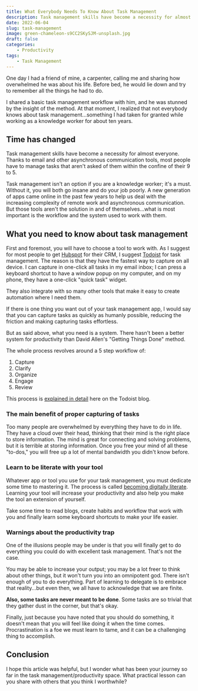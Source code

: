 ```yaml
---
title: What Everybody Needs To Know About Task Management
description: Task management skills have become a necessity for almost everyone. After ten years of exploring the ins and outs of task management and productivity, here are my two cents.
date: 2022-06-04
slug: task-management
image: green-chameleon-s9CC2SKySJM-unsplash.jpg
draft: false
categories:
    - Productivity
tags:
    - Task Management
---
```

One day I had a friend of mine, a carpenter, calling me and sharing how overwhelmed he was about his life. Before bed, he would lie down and try to remember all the things he had to do. 

I shared a basic task management workflow with him, and he was stunned by the insight of the method. At that moment, I realized that not everybody knows about task management...something I had taken for granted while working as a knowledge worker for about ten years.

## Time has changed

Task management skills have become a necessity for almost everyone. Thanks to email and other asynchronous communication tools, most people have to manage tasks that aren't asked of them within the confine of their 9 to 5. 

Task management isn't an option if you are a knowledge worker; it's a must. Without it, you will both go insane and do your job poorly. A new generation of apps came online in the past few years to help us deal with the increasing complexity of remote work and asynchronous communication. But those tools aren't the solution in and of themselves...what is most important is the workflow and the system used to work with them.

## What you need to know about task management

First and foremost, you will have to choose a tool to work with. As I suggest for most people to get [Hubspot](/why-hubspot/) for their CRM, I suggest [Todoist](https://www.todoist.com/) for task management. The reason is that they have the fastest way to capture on all device. I can capture in one-click all tasks in my email inbox; I can press a keyboard shortcut to have a window popup on my computer, and on my phone, they have a one-click "quick task" widget.

They also integrate with so many other tools that make it easy to create automation where I need them.

If there is one thing you want out of your task management app, I would say that you can capture tasks as quickly as humanly possible, reducing the friction and making capturing tasks effortless.

But as said above, what you need is a system. There hasn't been a better system for productivity than David Allen's "Getting Things Done" method. 

The whole process revolves around a 5 step workflow of:

1. Capture
2. Clarify
3. Organize
4. Engage
5. Review

This process is [explained in detail](https://todoist.com/productivity-methods/getting-things-done) here on the Todoist blog. 

### The main benefit of proper capturing of tasks

Too many people are overwhelmed by everything they have to do in life. They have a cloud over their head, thinking that their mind is the right place to store information. The mind is great for connecting and solving problems, but it is terrible at storing information. Once you free your mind of all these "to-dos," you will free up a lot of mental bandwidth you didn't know before.

### Learn to be literate with your tool

Whatever app or tool you use for your task management, you must dedicate some time to mastering it. The process is called [becoming digitally literate](/digital-literacy/). Learning your tool will increase your productivity and also help you make the tool an extension of yourself. 

Take some time to read blogs, create habits and workflow that work with you and finally learn some keyboard shortcuts to make your life easier. 

### Warnings about the productivity trap

One of the illusions people may be under is that you will finally get to do everything you could do with excellent task management. That's not the case. 

You may be able to increase your output; you may be a lot freer to think about other things, but it won't turn you into an omnipotent god. There isn't enough of you to do everything. Part of learning to delegate is to embrace that reality...but even then, we all have to acknowledge that we are finite.

**Also, some tasks are never meant to be done**. Some tasks are so trivial that they gather dust in the corner, but that's okay. 

Finally, just because you have noted that you should do something, it doesn't mean that you will feel like doing it when the time comes. Procrastination is a foe we must learn to tame, and it can be a challenging thing to accomplish.

## Conclusion

I hope this article was helpful, but I wonder what has been your journey so far in the task management/productivity space. What practical lesson can you share with others that you think I worthwhile?